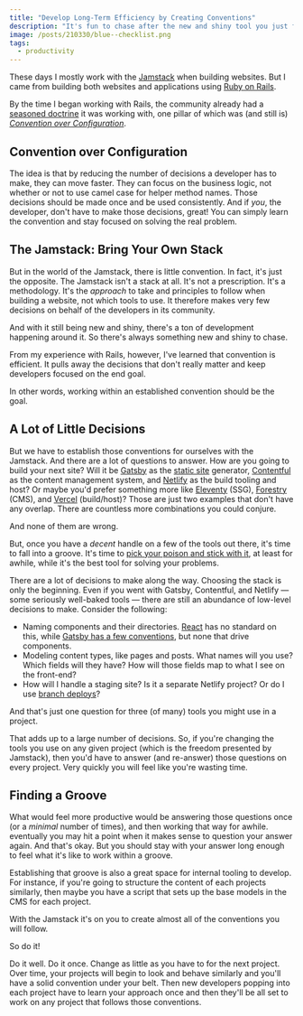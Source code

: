 ```yaml
---
title: "Develop Long-Term Efficiency by Creating Conventions"
description: "It's fun to chase after the new and shiny tool you just found. But it's productive to stay establish a preferred way of working."
image: /posts/210330/blue--checklist.png
tags:
  - productivity
---
```


These days I mostly work with the [Jamstack](/posts/wtf-is-jamstack) when building websites. But I came from building both websites and applications using [Ruby on Rails](https://rubyonrails.org/).

By the time I began working with Rails, the community already had a [seasoned doctrine](https://rubyonrails.org/doctrine) it was working with, one pillar of which was (and still is) [_Convention over Configuration_](https://rubyonrails.org/doctrine/#convention-over-configuration).

## Convention over Configuration

The idea is that by reducing the number of decisions a developer has to make, they can move faster. They can focus on the business logic, not whether or not to use camel case for helper method names. Those decisions should be made once and be used consistently. And if _you_, the developer, don't have to make those decisions, great! You can simply learn the convention and stay focused on solving the real problem.

## The Jamstack: Bring Your Own Stack

But in the world of the Jamstack, there is little convention. In fact, it's just the opposite. The Jamstack isn't a stack at all. It's not a prescription. It's a methodology. It's the _approach_ to take and principles to follow when building a website, not which tools to use. It therefore makes very few decisions on behalf of the developers in its community.

And with it still being new and shiny, there's a ton of development happening around it. So there's always something new and shiny to chase.

From my experience with Rails, however, I've learned that convention is efficient. It pulls away the decisions that don't really matter and keep developers focused on the end goal.

In other words, working within an established convention should be the goal.

## A Lot of Little Decisions

But we have to establish those conventions for ourselves with the Jamstack. And there are a lot of questions to answer. How are you going to build your next site? Will it be [Gatsby](https://www.gatsbyjs.org/) as the [static site](/posts/why-build-static-sites) generator, [Contentful](https://www.contentful.com/) as the content management system, and [Netlify](/posts/wtf-is-netlify/) as the build tooling and host? Or maybe you'd prefer something more like [Eleventy](https://www.11ty.dev/) (SSG), [Forestry](https://www.forestry.io/) (CMS), and [Vercel](https://vercel.com/) (build/host)? Those are just two examples that don't have any overlap. There are countless more combinations you could conjure.

And none of them are wrong.

But, once you have a _decent_ handle on a few of the tools out there, it's time to fall into a groove. It's time to [pick your poison and stick with it](https://www.helloample.com/blog/settling-down-in-a-jamstack-world), at least for awhile, while it's the best tool for solving your problems.

There are a lot of decisions to make along the way. Choosing the stack is only the beginning. Even if you went with Gatsby, Contentful, and Netlify — some seriously well-baked tools — there are still an abundance of low-level decisions to make. Consider the following:

- Naming components and their directories. [React](https://stackoverflow.com/a/43979817/2241124) has no standard on this, while [Gatsby has a few conventions](https://www.gatsbyjs.org/docs/gatsby-project-structure/), but none that drive components.
- Modeling content types, like pages and posts. What names will you use? Which fields will they have? How will those fields map to what I see on the front-end?
- How will I handle a staging site? Is it a separate Netlify project? Or do I use [branch deploys](https://docs.netlify.com/site-deploys/overview/#branches-and-deploys)?

And that's just one question for three (of many) tools you might use in a project.

That adds up to a large number of decisions. So, if you're changing the tools you use on any given project (which is the freedom presented by Jamstack), then you'd have to answer (and re-answer) those questions on every project. Very quickly you will feel like you're wasting time.

## Finding a Groove

What would feel more productive would be answering those questions once (or a _minimal_ number of times), and then working that way for awhile. eventually you may hit a point when it makes sense to question your answer again. And that's okay. But you should stay with your answer long enough to feel what it's like to work within a groove.

Establishing that groove is also a great space for internal tooling to develop. For instance, if you're going to structure the content of each projects similarly, then maybe you have a script that sets up the base models in the CMS for each project.

With the Jamstack it's on you to create almost all of the conventions you will follow.

So do it!

Do it well. Do it once. Change as little as you have to for the next project. Over time, your projects will begin to look and behave similarly and you'll have a solid convention under your belt. Then new developers popping into each project have to learn your approach once and then they'll be all set to work on any project that follows those conventions.
